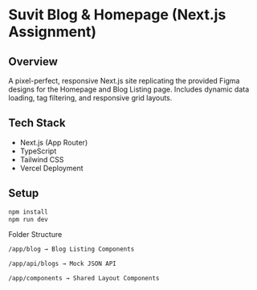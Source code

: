 # Suvit Blog & Homepage (Next.js Assignment)

## Overview

A pixel-perfect, responsive Next.js site replicating the provided Figma designs for the Homepage and Blog Listing page. Includes dynamic data loading, tag filtering, and responsive grid layouts.

## Tech Stack

- Next.js (App Router)
- TypeScript
- Tailwind CSS
- Vercel Deployment

## Setup

```bash
npm install
npm run dev
```

Folder Structure

```bash
/app/blog → Blog Listing Components

/app/api/blogs → Mock JSON API

/app/components → Shared Layout Components
```
